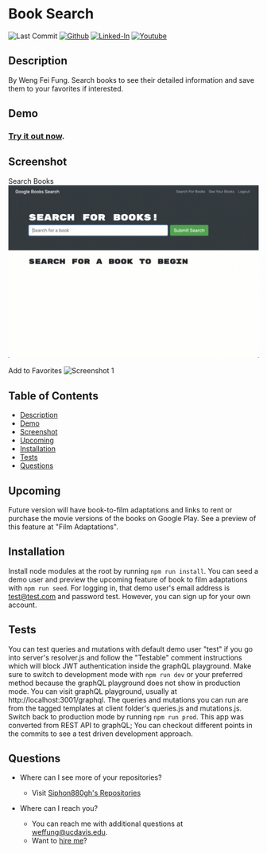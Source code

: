 Book Search
====
![Last Commit](https://img.shields.io/github/last-commit/Siphon880gh/book-search/master)
<a target="_blank" href="https://github.com/Siphon880gh" rel="nofollow"><img src="https://img.shields.io/badge/GitHub--blue?style=social&logo=GitHub" alt="Github" data-canonical-src="https://img.shields.io/badge/GitHub--blue?style=social&logo=GitHub" style="max-width:8.5ch;"></a>
<a target="_blank" href="https://www.linkedin.com/in/weng-fung/" rel="nofollow"><img src="https://img.shields.io/badge/LinkedIn-blue?style=flat&logo=linkedin&labelColor=blue" alt="Linked-In" data-canonical-src="https://img.shields.io/badge/LinkedIn-blue?style=flat&amp;logo=linkedin&amp;labelColor=blue" style="max-width:10ch;"></a>
<a target="_blank" href="https://www.youtube.com/@WayneTeachesCode/" rel="nofollow"><img src="https://img.shields.io/badge/Youtube-red?style=flat&logo=youtube&labelColor=red" alt="Youtube" data-canonical-src="https://img.shields.io/badge/Youtube-red?style=flat&amp;logo=youtube&amp;labelColor=red" style="max-width:10ch;"></a>

Description
---
By Weng Fei Fung. Search books to see their detailed information and save them to your favorites if interested. 

Demo
---
### [Try it out now](https://wengindustries.com/app/book-search).

Screenshot
---
Search Books
![Screenshot 1](./docs/pg1.gif)

Add to Favorites
![Screenshot 1](./docs/pg2.gif)


Table of Contents
---
- [Description](#description)
- [Demo](#demo)
- [Screenshot](#screenshot)
- [Upcoming](#upcoming)
- [Installation](#installation)
- [Tests](#tests)
- [Questions](#questions)

Upcoming
---
Future version will have book-to-film adaptations and links to rent or purchase the movie versions of the books on Google Play. See a preview of this feature at "Film Adaptations".

Installation
---
Install node modules at the root by running `npm run install`. You can seed a demo user and preview the upcoming feature of book to film adaptations with `npm run seed`. For logging in, that demo user's email address is test@test.com and password test. However, you can sign up for your own account.

Tests
---
You can test queries and mutations with default demo user "test" if you go into server's resolver.js and follow the "Testable" comment instructions which will block JWT authentication inside the graphQL playground. Make sure to switch to development mode with `npm run dev` or your preferred method because the graphQL playground does not show in production mode. You can visit graphQL playground, usually at http://localhost:3001/graphql. The queries and mutations you can run are from the tagged templates at client folder's queries.js and mutations.js. Switch back to production mode by running `npm run prod`. This app was converted from REST API to graphQL; You can checkout different points in the commits to see a test driven development approach.

Questions
---
- Where can I see more of your repositories?
	- Visit [Siphon880gh's Repositories](https://github.com/Siphon880gh)

- Where can I reach you?
	- You can reach me with additional questions at <a href='mailto:weffung@ucdavis.edu'>weffung@ucdavis.edu</a>.
	- Want to [hire me](http://wengindustry.com/)?